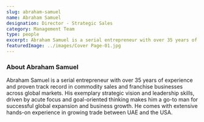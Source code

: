 ```yaml
---
slug: abraham-samuel
name: Abraham Samuel
designation: Director - Strategic Sales
category: Management Team
type: people
excerpt: Abraham Samuel is a serial entrepreneur with over 35 years of experience and proven track record in commodity sales and franchise businesses across global markets.
featuredImage: ../images/Cover Page-01.jpg
---
```


### About Abraham Samuel

Abraham Samuel is a serial entrepreneur with over 35 years of experience and proven track record in
commodity sales and franchise businesses across global markets. His exemplary strategic vision and
leadership skills, driven by acute focus and goal-oriented thinking makes him a go-to man for successful
global expansion and business growth. He comes with extensive hands-on experience in growing trade
between UAE and the USA.
